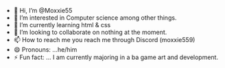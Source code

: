 - 👋 Hi, I’m @Moxxie55
- 👀 I’m interested in Computer science among other things.
- 🌱 I’m currently learning html & css
- 💞️ I’m looking to collaborate on nothing at the moment.
- 📫 How to reach me you reach me through Discord (moxxie559)
- 😄 Pronouns: ...he/him
- ⚡ Fun fact: ... I am currently majoring in a ba game art and development.

<!---
Moxxie55/Moxxie55 is a ✨ special ✨ repository because its `README.md` (this file) appears on your GitHub profile.
You can click the Preview link to take a look at your changes.
--->
